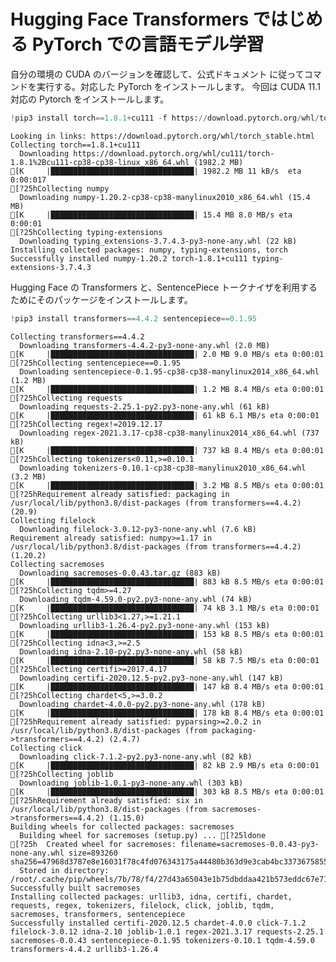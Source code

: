 # Hugging Face Transformers ではじめる PyTorch での言語モデル学習

自分の環境の CUDA のバージョンを確認して、公式ドキュメント に従ってコマンドを実行する。対応した PyTorch をインストールします。
今回は CUDA 11.1 対応の Pytorch をインストールします。


```python
!pip3 install torch==1.8.1+cu111 -f https://download.pytorch.org/whl/torch_stable.html
```

    Looking in links: https://download.pytorch.org/whl/torch_stable.html
    Collecting torch==1.8.1+cu111
      Downloading https://download.pytorch.org/whl/cu111/torch-1.8.1%2Bcu111-cp38-cp38-linux_x86_64.whl (1982.2 MB)
    [K     |████████████████████████████████| 1982.2 MB 11 kB/s  eta 0:00:017
    [?25hCollecting numpy
      Downloading numpy-1.20.2-cp38-cp38-manylinux2010_x86_64.whl (15.4 MB)
    [K     |████████████████████████████████| 15.4 MB 8.0 MB/s eta 0:00:01
    [?25hCollecting typing-extensions
      Downloading typing_extensions-3.7.4.3-py3-none-any.whl (22 kB)
    Installing collected packages: numpy, typing-extensions, torch
    Successfully installed numpy-1.20.2 torch-1.8.1+cu111 typing-extensions-3.7.4.3


Hugging Face の Transformers と、SentencePiece トークナイザを利用するためにそのパッケージをインストールします。


```python
!pip3 install transformers==4.4.2 sentencepiece==0.1.95
```

    Collecting transformers==4.4.2
      Downloading transformers-4.4.2-py3-none-any.whl (2.0 MB)
    [K     |████████████████████████████████| 2.0 MB 9.0 MB/s eta 0:00:01
    [?25hCollecting sentencepiece==0.1.95
      Downloading sentencepiece-0.1.95-cp38-cp38-manylinux2014_x86_64.whl (1.2 MB)
    [K     |████████████████████████████████| 1.2 MB 8.4 MB/s eta 0:00:01
    [?25hCollecting requests
      Downloading requests-2.25.1-py2.py3-none-any.whl (61 kB)
    [K     |████████████████████████████████| 61 kB 6.1 MB/s eta 0:00:01
    [?25hCollecting regex!=2019.12.17
      Downloading regex-2021.3.17-cp38-cp38-manylinux2014_x86_64.whl (737 kB)
    [K     |████████████████████████████████| 737 kB 8.4 MB/s eta 0:00:01
    [?25hCollecting tokenizers<0.11,>=0.10.1
      Downloading tokenizers-0.10.1-cp38-cp38-manylinux2010_x86_64.whl (3.2 MB)
    [K     |████████████████████████████████| 3.2 MB 8.5 MB/s eta 0:00:01
    [?25hRequirement already satisfied: packaging in /usr/local/lib/python3.8/dist-packages (from transformers==4.4.2) (20.9)
    Collecting filelock
      Downloading filelock-3.0.12-py3-none-any.whl (7.6 kB)
    Requirement already satisfied: numpy>=1.17 in /usr/local/lib/python3.8/dist-packages (from transformers==4.4.2) (1.20.2)
    Collecting sacremoses
      Downloading sacremoses-0.0.43.tar.gz (883 kB)
    [K     |████████████████████████████████| 883 kB 8.5 MB/s eta 0:00:01
    [?25hCollecting tqdm>=4.27
      Downloading tqdm-4.59.0-py2.py3-none-any.whl (74 kB)
    [K     |████████████████████████████████| 74 kB 3.1 MB/s eta 0:00:01
    [?25hCollecting urllib3<1.27,>=1.21.1
      Downloading urllib3-1.26.4-py2.py3-none-any.whl (153 kB)
    [K     |████████████████████████████████| 153 kB 8.5 MB/s eta 0:00:01
    [?25hCollecting idna<3,>=2.5
      Downloading idna-2.10-py2.py3-none-any.whl (58 kB)
    [K     |████████████████████████████████| 58 kB 7.5 MB/s eta 0:00:01
    [?25hCollecting certifi>=2017.4.17
      Downloading certifi-2020.12.5-py2.py3-none-any.whl (147 kB)
    [K     |████████████████████████████████| 147 kB 8.4 MB/s eta 0:00:01
    [?25hCollecting chardet<5,>=3.0.2
      Downloading chardet-4.0.0-py2.py3-none-any.whl (178 kB)
    [K     |████████████████████████████████| 178 kB 8.4 MB/s eta 0:00:01
    [?25hRequirement already satisfied: pyparsing>=2.0.2 in /usr/local/lib/python3.8/dist-packages (from packaging->transformers==4.4.2) (2.4.7)
    Collecting click
      Downloading click-7.1.2-py2.py3-none-any.whl (82 kB)
    [K     |████████████████████████████████| 82 kB 2.9 MB/s eta 0:00:01
    [?25hCollecting joblib
      Downloading joblib-1.0.1-py3-none-any.whl (303 kB)
    [K     |████████████████████████████████| 303 kB 8.5 MB/s eta 0:00:01
    [?25hRequirement already satisfied: six in /usr/local/lib/python3.8/dist-packages (from sacremoses->transformers==4.4.2) (1.15.0)
    Building wheels for collected packages: sacremoses
      Building wheel for sacremoses (setup.py) ... [?25ldone
    [?25h  Created wheel for sacremoses: filename=sacremoses-0.0.43-py3-none-any.whl size=893260 sha256=47968d3787e8e16031f78c4fd076343175a44480b363d9e3cab4bc3373675855
      Stored in directory: /root/.cache/pip/wheels/7b/78/f4/27d43a65043e1b75dbddaa421b573eddc67e712be4b1c80677
    Successfully built sacremoses
    Installing collected packages: urllib3, idna, certifi, chardet, requests, regex, tokenizers, filelock, click, joblib, tqdm, sacremoses, transformers, sentencepiece
    Successfully installed certifi-2020.12.5 chardet-4.0.0 click-7.1.2 filelock-3.0.12 idna-2.10 joblib-1.0.1 regex-2021.3.17 requests-2.25.1 sacremoses-0.0.43 sentencepiece-0.1.95 tokenizers-0.10.1 tqdm-4.59.0 transformers-4.4.2 urllib3-1.26.4



```python

```
